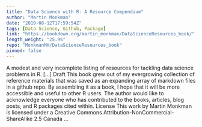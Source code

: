 ```yaml
---
title: "Data Science with R: A Resource Compendium"
author: "Martin Monkman"
date: "2019-08-12T17:59:54Z"
tags: [Data Science, Github, Package]
link: "https://bookdown.org/martin_monkman/DataScienceResources_book/"
length_weight: "25.9%"
repo: "MonkmanMH/DataScienceResources_book"
pinned: false
---
```


A modest and very incomplete listing of resources for tackling data science problems in R. [...] Draft This book grew out of my evergrowing collection of reference materials that was saved as an expanding array of markdown files in a github repo. By assembling it as a book, I hope that it will be more accessible and useful to other R users. The author would like to acknowledge everyone who has contributed to the books, articles, blog posts, and R packages cited within. License This work by Martin Monkman is licensed under a Creative Commons Attribution-NonCommercial-ShareAlike 2.5 Canada ...
